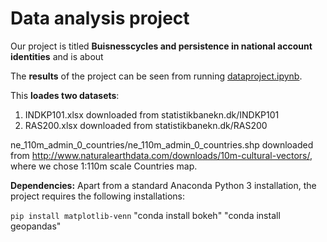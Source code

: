 # Data analysis project

Our project is titled **Buisnesscycles and persistence in national account identities** and is about 

The **results** of the project can be seen from running [dataproject.ipynb](dataproject.ipynb).

This **loades two datasets**:

1. INDKP101.xlsx downloaded from statistikbanekn.dk/INDKP101
1. RAS200.xlsx downloaded from statistikbanekn.dk/RAS200

ne_110m_admin_0_countries/ne_110m_admin_0_countries.shp downloaded from http://www.naturalearthdata.com/downloads/10m-cultural-vectors/, where we chose 1:110m scale Countries map. 

**Dependencies:** Apart from a standard Anaconda Python 3 installation, the project requires the following installations:

``pip install matplotlib-venn``
"conda install bokeh"
"conda install geopandas"